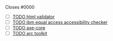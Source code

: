 Closes #0000

<!-- describe your change -->
<!-- be sure to add a test case when appropriate -->

<!-- Important:
  if these are normative changes to rules which are not yet implemented by 
  conformance checkers, add the 'needs implementation commitment' label.

  Also, please log the necessary bugs/rule change requests to the following checkers
-->

- [ ] [TODO html validator](https://github.com/validator/validator/issues/ )
- [ ] [TODO ibm equal access accessibility checker](https://github.com/IBMa/equal-access/issues/ )
- [ ] [TODO axe-core](https://github.com/dequelabs/axe-core/issues/ )
- [ ] [TODO arc toolkit](https://github.com/ThePacielloGroup/WAI-ARIA-Usage/issues/ )

